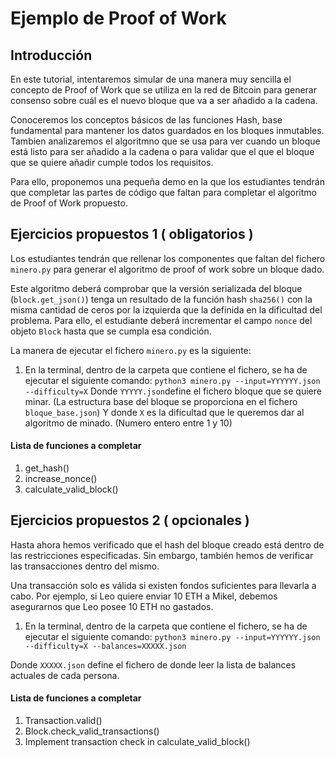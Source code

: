# Ejemplo de Proof of Work

## Introducción
En este tutorial, intentaremos simular de una manera muy sencilla el concepto de Proof of Work que se utiliza en la red de Bitcoin para generar consenso sobre cuál es el nuevo bloque que va a ser añadido a la cadena. 

Conoceremos los conceptos básicos de las funciones Hash, base fundamental para mantener los datos guardados en los bloques inmutables. 
Tambien analizaremos el algoritmno que se usa para ver cuando un bloque está listo para ser añadido a la cadena o para validar que el que el bloque que se quiere añadir cumple todos los requisitos.

Para ello, proponemos una pequeña demo en la que los estudiantes tendrán que completar las partes de código que faltan para completar el algoritmo de Proof of Work propuesto.

## Ejercicios propuestos 1 ( obligatorios )

Los estudiantes tendrán que rellenar los componentes que faltan del fichero `minero.py` para generar el algoritmo de proof of work sobre un bloque dado. 

Este algoritmo deberá comprobar que la versión serializada del bloque (`block.get_json()`) tenga un resultado de la función hash `sha256()` con la misma cantidad de ceros por la izquierda que la definida en la dificultad del problema. Para ello, el estudiante deberá incrementar el campo `nonce` del objeto `Block` hasta que se cumpla esa condición.

La manera de ejecutar el fichero `minero.py` es la siguiente:
1. En la terminal, dentro de la carpeta que contiene el fichero, se ha de ejecutar el siguiente comando:
`python3 minero.py --input=YYYYYY.json --difficulty=X`
Donde `YYYYY.json`define el fichero bloque que se quiere minar. (La estructura base del bloque se proporciona en el fichero `bloque_base.json`) 
Y donde `X` es la dificultad que le queremos dar al algoritmo de minado. (Numero entero entre 1 y 10)


#### Lista de funciones a completar

1. get_hash()
2. increase_nonce()
3. calculate_valid_block()

## Ejercicios propuestos 2 ( opcionales )

Hasta ahora hemos verificado que el hash del bloque creado está dentro de las restricciones especificadas.
Sin embargo, también hemos de verificar las transacciones dentro del mismo.

Una transacción solo es válida si existen fondos suficientes para llevarla a cabo.
Por ejemplo, si Leo quiere enviar 10 ETH a Mikel, debemos asegurarnos que Leo posee 10 ETH no gastados.

1. En la terminal, dentro de la carpeta que contiene el fichero, se ha de ejecutar el siguiente comando:
`python3 minero.py --input=YYYYYY.json --difficulty=X --balances=XXXXX.json`

Donde `XXXXX.json` define el fichero de donde leer la lista de balances actuales de cada persona.


#### Lista de funciones a completar

1. Transaction.valid()
2. Block.check_valid_transactions()
3. Implement transaction check in calculate_valid_block()
